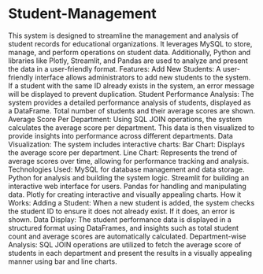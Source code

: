 # Student-Management

This system is designed to streamline the management and analysis of student records for educational organizations. It leverages MySQL to store, manage, and perform operations on student data. Additionally, Python and libraries like Plotly, Streamlit, and Pandas are used to analyze and present the data in a user-friendly format.
Features:
Add New Students:
A user-friendly interface allows administrators to add new students to the system.
If a student with the same ID already exists in the system, an error message will be displayed to prevent duplication.
Student Performance Analysis:
The system provides a detailed performance analysis of students, displayed as a DataFrame.
Total number of students and their average scores are shown.
Average Score Per Department:
Using SQL JOIN operations, the system calculates the average score per department.
This data is then visualized to provide insights into performance across different departments.
Data Visualization:
The system includes interactive charts:
Bar Chart: Displays the average score per department.
Line Chart: Represents the trend of average scores over time, allowing for performance tracking and analysis.
Technologies Used:
MySQL for database management and data storage.
Python for analysis and building the system logic.
Streamlit for building an interactive web interface for users.
Pandas for handling and manipulating data.
Plotly for creating interactive and visually appealing charts.
How it Works:
Adding a Student: When a new student is added, the system checks the student ID to ensure it does not already exist. If it does, an error is shown.
Data Display: The student performance data is displayed in a structured format using DataFrames, and insights such as total student count and average scores are automatically calculated.
Department-wise Analysis: SQL JOIN operations are utilized to fetch the average score of students in each department and present the results in a visually appealing manner using bar and line charts.
